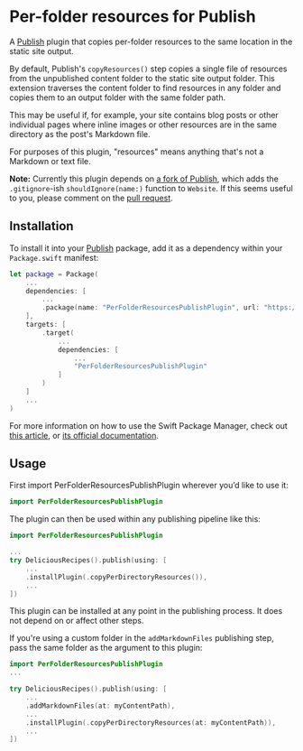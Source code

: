 # Per-folder resources for Publish
                            
A [Publish](https://github.com/atomicbird/publish) plugin that copies per-folder resources to the same location in the static site output.

By default, Publish's `copyResources()` step copies a single file of resources from the unpublished content folder to the static site output folder. This extension traverses the content folder to find resources in any folder and copies them to an output folder with the same folder path.

This may be useful if, for example, your site contains blog posts or other individual pages where inline images or other resources are in the same directory as the post's Markdown file.

For purposes of this plugin, "resources" means anything that's not a Markdown or text file.

**Note:** Currently this plugin depends on [a fork of Publish](https://github.com/atomicbird/publish), which adds the `.gitignore`-ish `shouldIgnore(name:)` function to `Website`. If this seems useful to you, please comment on the [pull request](https://github.com/JohnSundell/Publish/pull/121).
                                                      
## Installation

To install it into your [Publish](https://github.com/atomicbird/publish) package, add it as a dependency within your `Package.swift` manifest:

```swift
let package = Package(
    ...
    dependencies: [
        ...
        .package(name: "PerFolderResourcesPublishPlugin", url: "https://github.com/atomicbird/PerFolderResourcesPublishPlugin", from: "0.1.0")
    ],
    targets: [
        .target(
            ...
            dependencies: [
                ...
                "PerFolderResourcesPublishPlugin"
            ]
        )
    ]
    ...
)
```

For more information on how to use the Swift Package Manager, check out [this article](https://www.swiftbysundell.com/articles/managing-dependencies-using-the-swift-package-manager), or [its official documentation](https://github.com/apple/swift-package-manager/tree/master/Documentation).

## Usage

First import PerFolderResourcesPublishPlugin wherever you’d like to use it:

```swift
import PerFolderResourcesPublishPlugin
```

The plugin can then be used within any publishing pipeline like this:

```swift
import PerFolderResourcesPublishPlugin

...
try DeliciousRecipes().publish(using: [
    ...
    .installPlugin(.copyPerDirectoryResources()),
    ...
])
```

This plugin can be installed at any point in the publishing process. It does not depend on or affect other steps.

If you're using a custom folder in the `addMarkdownFiles` publishing step, pass the same folder as the argument to this plugin:

```swift
import PerFolderResourcesPublishPlugin
...

try DeliciousRecipes().publish(using: [
    ...
    .addMarkdownFiles(at: myContentPath),
    ...
    .installPlugin(.copyPerDirectoryResources(at: myContentPath)),
    ...
])
```
